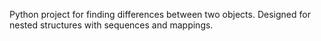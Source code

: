 Python project for finding differences between two objects.
Designed for nested structures with sequences and mappings.